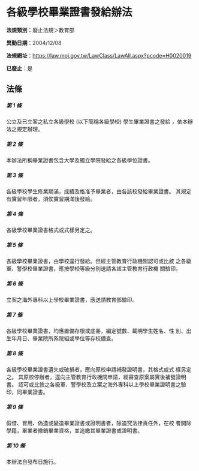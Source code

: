 # 各級學校畢業證書發給辦法

**法規類別**：廢止法規＞教育部

**異動日期**：2004/12/08  

**法規網址**：https://law.moj.gov.tw/LawClass/LawAll.aspx?pcode=H0020019

**已廢止**：是



## 法條
##### 第 1 條
公立及已立案之私立各級學校 (以下簡稱各級學校) 學生畢業證書之發給
，依本辦法之規定辦理。

##### 第 2 條
本辦法所稱畢業證書包含大學及獨立學院發給之各級學位證書。

##### 第 3 條
各級學校學生修業期滿，成績及格准予畢業者，由各該校發給畢業證書。
其規定有實習年限者，須俟實習期滿後發給。

##### 第 4 條
各級學校畢業證書格式或式樣另定之。

##### 第 5 條
各級學校畢業證書，由學校逕行發給。但經主管教育行政機關認可或比敘
之各級軍、警學校畢業證書，應按學校等級分別送請各該主管教育行政機
關驗印。

##### 第 6 條
立案之海外專科以上學校畢業證書，應送請教育部驗印。

##### 第 7 條
各級學校畢業證書，均應置備存根或底冊，編定號數、載明學生姓名、性
別、出生年月日、畢業院所系院組或學位等存校備查。

##### 第 8 條
各級學校畢業證書遺失或破損者，應向原校申請補發證明書，其格式或式
樣另定之。
其原校停辦者，逕向主管教育行政機關申請，經審查原案屬實後補發證明
書。
認可或比敘之各級軍、警學校及立案之海外專科以上學校畢業證明書之驗
印，同畢業證書。

##### 第 9 條
假借、冒用、偽造或變造畢業證書或證明書者，除追究法律責任外，在校
者開除學籍，畢業者撤銷畢業資格，並追繳其畢業證書或證明書。

##### 第 10 條
本辦法自發布日施行。


